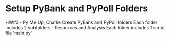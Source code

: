 # Setup PyBank and PyPoll Folders

HW#3 - Py Me Up, Charlie
Create PyBank and PyPoll folders
Each folder includes 2 subfolders - Resources and Analysis
Each folder includes 1 script file 'main.py'
